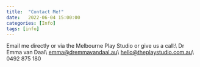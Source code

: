 ```yaml
---
title:  "Contact Me!"
date:   2022-06-04 15:00:00
categories: [Info]
tags: [info]
---
```

Email me directly or via the Melbourne Play Studio or give us a call:\\
Dr Emma van Daal\\
[emma@dremmavandaal.au](mailto:emma@dremmavandaal.au)\\
[hello@theplaystudio.com.au](mailto:hello@theplaystudio.com.au)\\
0492 875 180
